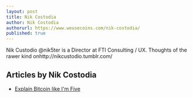 ```yaml
---
layout: post
title: Nik Costodia
author: Nik Costodia
authorurl: https://www.weusecoins.com/nik-costodia/
published: true
---
```


Nik Custodio @nik5ter is a Director at FTI Consulting / UX. Thoughts of the rawer kind onhttp://nikcustodio.tumblr.com/

## Articles by Nik Costodia
<ul>
<li><a href="/explain-bitcoin-like-I'm-five/">Explain Bitcoin like I'm Five</a></li>
</ul>
